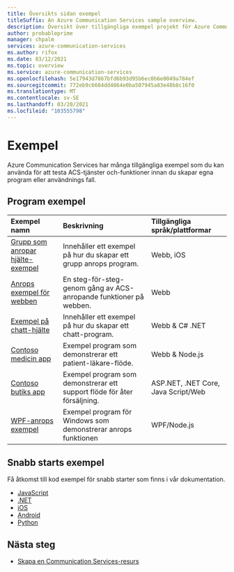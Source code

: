 ```yaml
---
title: Översikts sidan exempel
titleSuffix: An Azure Communication Services sample overview.
description: Översikt över tillgängliga exempel projekt för Azure Communication Services.
author: probableprime
manager: chpalm
services: azure-communication-services
ms.author: rifox
ms.date: 03/12/2021
ms.topic: overview
ms.service: azure-communication-services
ms.openlocfilehash: 5e17943d7867bfd6b93d95b6ec0b6e0049a784ef
ms.sourcegitcommit: 772eb9c6684dd4864e0ba507945a83e48b8c16f0
ms.translationtype: MT
ms.contentlocale: sv-SE
ms.lasthandoff: 03/20/2021
ms.locfileid: "103555798"
---
```

# <a name="samples"></a>Exempel

Azure Communication Services har många tillgängliga exempel som du kan använda för att testa ACS-tjänster och-funktioner innan du skapar egna program eller användnings fall.

## <a name="application-samples"></a>Program exempel

| Exempel namn                                                                                          | Beskrivning                                                         | Tillgängliga språk/plattformar      |
| :--------------------------------------------------------------------------------------------------- | :------------------------------------------------------------------ | :--------------------------------- |
| [Grupp som anropar hjälte-exempel](./calling-hero-sample.md)                                                | Innehåller ett exempel på hur du skapar ett grupp anrops program.          | Webb, iOS                           |
| [Anrops exempel för webben](./web-calling-sample.md)                                                        | En steg-för-steg-genom gång av ACS-anropande funktioner på webben. | Webb                                |
| [Exempel på chatt-hjälte](./chat-hero-sample.md)                                                            | Innehåller ett exempel på hur du skapar ett chatt-program.                   | Webb & C# .NET                      |
| [Contoso medicin app](https://github.com/Azure-Samples/communication-services-contoso-med-app)       | Exempel program som demonstrerar ett patient-läkare-flöde.                     | Webb & Node.js                      |
| [Contoso butiks app](https://github.com/Azure-Samples/communication-services-contoso-retail-app)     | Exempel program som demonstrerar ett support flöde för åter försäljning.                     | ASP.NET, .NET Core, Java Script/Web |
| [WPF-anrops exempel](https://github.com/Azure-Samples/communication-services-web-calling-wpf-sample) | Exempel program för Windows som demonstrerar anrops funktionen          | WPF/Node.js                      |

## <a name="quickstart-samples"></a>Snabb starts exempel
Få åtkomst till kod exempel för snabb starter som finns i vår dokumentation.
 - [JavaScript](https://github.com/Azure-Samples/communication-services-javascript-quickstarts/)
 - [.NET](https://github.com/Azure-Samples/communication-services-dotnet-quickstarts/)
 - [iOS](https://github.com/Azure-Samples/communication-services-ios-quickstarts/)
 - [Android](https://github.com/Azure-Samples/communication-services-android-quickstarts/)
 - [Python](https://github.com/Azure-Samples/communication-services-python-quickstarts/)


## <a name="next-steps"></a>Nästa steg

 - [Skapa en Communication Services-resurs](../quickstarts/create-communication-resource.md)